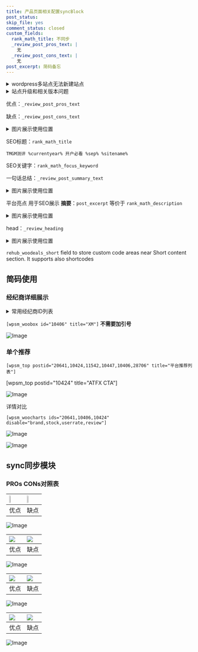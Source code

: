 ```yaml
---
title: 产品页面相关配置syncBlock
post_status: 
skip_file: yes
comment_status: closed
custom_fields:
  rank_math_title: 不同步
  _review_post_pros_text: |
    无
  _review_post_cons_text: |
    无
post_excerpt: 简码备忘
---
```

<details><summary>wordpress多站点无法新建站点</summary>

<li>和报错需要清理cookies一样的原因</li>
<li>wp-config.php里面<code>define( 'SUBDOMAIN_INSTALL', false );//子域名安装</code></li>
<li>新建子站点是用<code>define( 'SUBDOMAIN_INSTALL', true);//子域名安装</code> 完成以后，改成<code>false</code></li>
</details>

<details><summary>站点升级和相关版本问题</summary>

<p>wordpress：5.9.9
woocommerce：7.5.1
出现问题的地方：主题选项里面>><strong>Product layout >>compact style</strong></p>
<p>如何出现没有用过的字段 导致无法保存。先导出配置 然后进行修改，后面再次恢复即可。</p>
<p>出现部分字段无法显示时，需要返回默认布局后，对产品进行保存就好了。</p>
<p></p>
</details>

优点：`_review_post_pros_text`

缺点：`_review_post_cons_text`

<details><summary>图片展示使用位置</summary>

<img src="https://prod-files-secure.s3.us-west-2.amazonaws.com/39ed1227-6d7d-4570-be36-9ccd4a2c4241/f51d3d83-55d4-4bdf-9604-f37ec77ab556/Untitled.png?X-Amz-Algorithm=AWS4-HMAC-SHA256&X-Amz-Content-Sha256=UNSIGNED-PAYLOAD&X-Amz-Credential=ASIAZI2LB4665W5UPCY5%2F20250825%2Fus-west-2%2Fs3%2Faws4_request&X-Amz-Date=20250825T045526Z&X-Amz-Expires=3600&X-Amz-Security-Token=IQoJb3JpZ2luX2VjEPj%2F%2F%2F%2F%2F%2F%2F%2F%2F%2FwEaCXVzLXdlc3QtMiJHMEUCIFRkN%2BDHpbLaG%2B4MON0GT5LHCqv5oGSHsPSAYugFqkh4AiEA4lIbWEDnTtIEcSKZzW%2FTg1%2FOCNDeGE9EHaJiMBOwGMsq%2FwMIURAAGgw2Mzc0MjMxODM4MDUiDBsbI8%2BPrF3yf9%2FqqSrcAwdLCfUxw7eUyJQ9pAnV6NdHueO3T1LHc1XaXMaEGiiNNqGCjTg4LBBa18OtzuGjjX1DJ2IIkqBTmmfcrb2oMCX%2F7rekUkHmdiERIfZHkrlTrLwqMtSQwqqd%2Bu99POT9nNn13PRuDaQ2VsBUuNZK1QGfdFQqJVh9Sq0FyqKJsFLh1asuKx6DWMWsxV7T1aOR2i2QTd8OX3xyFSqrcwz22UD%2FuIWIYAzyYnviKMzSlSpZQklDubLDFuClBp2iodmC59h1e0rrnSzuz22A3XA8Y6fRNg%2Bsa%2Fl1g%2F4aCkFEmE8qgf4MEHVy5%2FbdLsyfdnZtHF15xxb0nQFlI6c7iIxz6n87St0HDx%2Br1V8mMhDaXd%2FvWHlgYPTvSjHPokMKFmrEpJsFg6029hI4yxDAObS21s73KcLELUomD0X59AtHTu76qgvImbXIUPMFSd3Y4yohgImXO3o4CUzCc5xfLn8%2B1eo4XWfLk%2Ffvz%2FYo%2BoD1xgBtjLU%2B19EtyZWy3BjsbLaMfpveIUoiimtsEsUUQs1FKUJMUtlVimzeiGv87dO%2F%2Bfy3odkdWzq5DrBto%2FgKKKFjAdssEXEzlOWfLAcn0qRIbGBRutrT%2B2lBdLjaJj%2Brc0u48ldvsXpLgq%2FZaULZMPzGrsUGOqUBzqyeQumKllMDcd9E9NFI26nN5xAluSGFpXujfYW5qjXSvd11NoyHoWvfdSgtPwnHhmnH%2BlZ8bLvkxRhBsawtG18JVfSmhHusYnxMW22ZTTeHgVhhElCsqsprjAezYAm%2F7ie7wXELzHYT%2Fkj1UmJU0%2FoVMrut0%2FdouH9%2BfUU7ev8NRsHWxGmBenikmJRm%2FXg8nGSUtlEgYVKijzWrDoJ4SyG7Xsjp&X-Amz-Signature=4effe806a63d2cf11ba10c934ed4a7a3fc48bd16a14d10b30a78a2370564851d&X-Amz-SignedHeaders=host&x-amz-checksum-mode=ENABLED&x-id=GetObject" alt="Image">
</details>

SEO标题：`rank_math_title`

`TMGM测评 %currentyear% 开户必看 %sep% %sitename%`

SEO关键字：`rank_math_focus_keyword`

一句话总结：`_review_post_summary_text`

<details><summary>图片展示使用位置</summary>

<img src="https://prod-files-secure.s3.us-west-2.amazonaws.com/39ed1227-6d7d-4570-be36-9ccd4a2c4241/4b96a922-296c-4f4e-8630-d1c870cbce01/Untitled.png?X-Amz-Algorithm=AWS4-HMAC-SHA256&X-Amz-Content-Sha256=UNSIGNED-PAYLOAD&X-Amz-Credential=ASIAZI2LB4664EZOIMND%2F20250825%2Fus-west-2%2Fs3%2Faws4_request&X-Amz-Date=20250825T045526Z&X-Amz-Expires=3600&X-Amz-Security-Token=IQoJb3JpZ2luX2VjEPj%2F%2F%2F%2F%2F%2F%2F%2F%2F%2FwEaCXVzLXdlc3QtMiJGMEQCIEVpplWT9Z1RwG%2FYWZjtA1%2BUlanS9Ulmj0MmkobqVpEUAiAIfhECJEbZSNphhRdNRhnihw6JYaK3AclTb4eRSiNKEyr%2FAwhREAAaDDYzNzQyMzE4MzgwNSIMi8ohqmGyHxR5fxvQKtwDldHskkbERpjQUh8%2FIG4n8f0l4doGkiIier6dRovyzHJKjemau%2Bo9HcTHcwkR%2FjURZHOub5TiY%2BBD%2F8R8rd6zUtJwpr7jV1nb0TSOclgw6IT1LRBGzIdcApBIjC5INa79qh7rcI8r5y0rGGcx7RrGWkywAVVvRkBFfJF1L8BcQvTXKkgQkxr0V0KDNFaC90y0ZtoGzECPZhh%2FKEWfBJVt9QGJQHWcaBUsNFQD9r4WbmiVgEeDjIZBQnKyGGdxaCu%2FozawENMATn%2FNv0qOA75aZ8gBirY0KdeDJo1BfZ7el75Cl54%2F%2F3T4rGDmLXLpqiICW%2F8lqj1iD4wFRyWLDBXYejwC4Gl2m1GxBPckplcdu0BZgeOyRo5v9KSASO3rOXZsgX%2F0HAAMowbTLYONwuehxDvobn9K4Y1m0x%2FpeMkr1ZV330Agx5YG7nHYhIye3Zg93iHzj1B3ZEmCuJY2pfoH2B3NwZwvWxEiE7X1tsLxW3nGPPx9b1UXKhJsBz7Ek3Ml3HtwipHvj0AVzF2c9bAYzduw4sJnq5dmK1rX%2FlnkAZ2yzjY903M3dB8MxHHIkPVB%2FrTIuhWqHu80Bc6tWOYmBGmIwElPSSiBpw3yPivA83veRtvlu77JGgUvgAUw%2B8auxQY6pgEB1X71%2By%2FH%2FaAGkEIbwsqCcBNqbuLyoFA8oglsTWOcrcep%2F4rBHHFU9rwpQpy8CsuOHWHx4tlMgRpJFJdXov0ug9qc9eUgZLSu36Iv8tXAiVq6J2M5qsGcb3gC2fdMdj%2B0XpVwYA6PpSBp8%2F99uKxUJ2lQgC6f%2B1OFwZkj0%2BZrKHNrzqWNDvt%2BxwXqDwpKBoziThX829Jz4eOkh%2BZ%2BvW079oQ%2FMuys&X-Amz-Signature=eca5dcfb4f51fd3acdc55eae1c94f8ad7c488088246a75161e8fb03ef04b7439&X-Amz-SignedHeaders=host&x-amz-checksum-mode=ENABLED&x-id=GetObject" alt="Image">
</details>

平台亮点 用于SEO展示 **摘要**：`post_excerpt`  等价于 `rank_math_description`

<details><summary>图片展示使用位置</summary>

<img src="https://prod-files-secure.s3.us-west-2.amazonaws.com/39ed1227-6d7d-4570-be36-9ccd4a2c4241/1ee11f63-b60a-4dfe-a7a7-d58ff23b5d88/Untitled.png?X-Amz-Algorithm=AWS4-HMAC-SHA256&X-Amz-Content-Sha256=UNSIGNED-PAYLOAD&X-Amz-Credential=ASIAZI2LB4667CL33DZB%2F20250825%2Fus-west-2%2Fs3%2Faws4_request&X-Amz-Date=20250825T045527Z&X-Amz-Expires=3600&X-Amz-Security-Token=IQoJb3JpZ2luX2VjEPj%2F%2F%2F%2F%2F%2F%2F%2F%2F%2FwEaCXVzLXdlc3QtMiJHMEUCIQDCkfXEevBWuj%2FO7IgtXWJg6Qb%2BweV7CbpXYVH%2FCP0ihAIgFt%2BHqt7PGgmwC6ouK3q3Ld2%2FjxAZ82u7lKKpddOxL%2B0q%2FwMIURAAGgw2Mzc0MjMxODM4MDUiDNCo7dgVJfCbHaUlDircA%2BqRi2vTx%2BFagtBXW6U1qJ6nEuQ%2BbfvdNEpx9WhVxdHIw6nU1sbLfVsWzMUr%2F%2B4wNGJTKG8joslEYaUWs0nPRtyxal0cY4HdiY%2FqS8O%2BAV29fc0r4bRxTgi6jcoiLfmWjPFCvJQwl91zkjRLypjI3kA7jVDY1o9bsi2TP0vlFit7hK0hfhgJkxu5SCCSsGw055T5TsWZqjzDj0NzRF368fLux3nHg5vhG1slKynyhXy%2B0AciJy%2FmMpei581AM5MLKCu39xejO%2BM8XXymrB6ri3ZiwDfYzfPqoDyD8GaORAZPnrSGkH9bKhDYLFqqnJ61aY%2FhdAacKr5TGDDhG0YbJ0uyTLm1mTkj3b3FX6x2LFdC0Tl0MmfklOeLHKVnl8rMlGIU09OR4v4vTwoGJDo09suzw8CuvHiyM82xYBMxhT5E7NQl9FuU0T1hA1hKnB5C5ZxZbdviYEwbHMM6BeQ7JnVkbbvZM8fSzP7aLnckD3kpMEJQruTA82skZ2gkvfh24Q5AZpp8v1cGsOR9Jyz%2BTw32fVAgeFkuRMOBl2vbCBJghON7CQPsWv9TybxGY6E4OxzbwM05Dhi4gdGHQ858LDxHusV78%2B03nVYCTtVOBLwJBRBehSJEbUSwWHLaMPrGrsUGOqUBoILmzVDvjUiMijrLrCjvMo%2BlvnoaJ6wqEHJMP6L7r28TgGgXC1KgejcSjBWKTlbXy63D83QfWpPwnTNDeck25FdceFPSBD3NSCwzd4BJraFMgvyVaRl%2F%2Bm%2BXCStOc9V9h8krMLI%2FNoZs0To5QcWIwzpUIUYtAYww8DFj1t%2B%2FU4qMPPqWf9iSg3iLywwvohoyx%2Fb19roVzudoZ1SyHrclgbT6cryt&X-Amz-Signature=dda0888ccf51c7438d47872aa1b124a21bbbe4e4d2bb3b7629f202d75aa770e2&X-Amz-SignedHeaders=host&x-amz-checksum-mode=ENABLED&x-id=GetObject" alt="Image">
<img src="https://prod-files-secure.s3.us-west-2.amazonaws.com/39ed1227-6d7d-4570-be36-9ccd4a2c4241/ad4118b5-78d8-4fbe-801e-3b29b5d99c01/Untitled.png?X-Amz-Algorithm=AWS4-HMAC-SHA256&X-Amz-Content-Sha256=UNSIGNED-PAYLOAD&X-Amz-Credential=ASIAZI2LB4667CL33DZB%2F20250825%2Fus-west-2%2Fs3%2Faws4_request&X-Amz-Date=20250825T045527Z&X-Amz-Expires=3600&X-Amz-Security-Token=IQoJb3JpZ2luX2VjEPj%2F%2F%2F%2F%2F%2F%2F%2F%2F%2FwEaCXVzLXdlc3QtMiJHMEUCIQDCkfXEevBWuj%2FO7IgtXWJg6Qb%2BweV7CbpXYVH%2FCP0ihAIgFt%2BHqt7PGgmwC6ouK3q3Ld2%2FjxAZ82u7lKKpddOxL%2B0q%2FwMIURAAGgw2Mzc0MjMxODM4MDUiDNCo7dgVJfCbHaUlDircA%2BqRi2vTx%2BFagtBXW6U1qJ6nEuQ%2BbfvdNEpx9WhVxdHIw6nU1sbLfVsWzMUr%2F%2B4wNGJTKG8joslEYaUWs0nPRtyxal0cY4HdiY%2FqS8O%2BAV29fc0r4bRxTgi6jcoiLfmWjPFCvJQwl91zkjRLypjI3kA7jVDY1o9bsi2TP0vlFit7hK0hfhgJkxu5SCCSsGw055T5TsWZqjzDj0NzRF368fLux3nHg5vhG1slKynyhXy%2B0AciJy%2FmMpei581AM5MLKCu39xejO%2BM8XXymrB6ri3ZiwDfYzfPqoDyD8GaORAZPnrSGkH9bKhDYLFqqnJ61aY%2FhdAacKr5TGDDhG0YbJ0uyTLm1mTkj3b3FX6x2LFdC0Tl0MmfklOeLHKVnl8rMlGIU09OR4v4vTwoGJDo09suzw8CuvHiyM82xYBMxhT5E7NQl9FuU0T1hA1hKnB5C5ZxZbdviYEwbHMM6BeQ7JnVkbbvZM8fSzP7aLnckD3kpMEJQruTA82skZ2gkvfh24Q5AZpp8v1cGsOR9Jyz%2BTw32fVAgeFkuRMOBl2vbCBJghON7CQPsWv9TybxGY6E4OxzbwM05Dhi4gdGHQ858LDxHusV78%2B03nVYCTtVOBLwJBRBehSJEbUSwWHLaMPrGrsUGOqUBoILmzVDvjUiMijrLrCjvMo%2BlvnoaJ6wqEHJMP6L7r28TgGgXC1KgejcSjBWKTlbXy63D83QfWpPwnTNDeck25FdceFPSBD3NSCwzd4BJraFMgvyVaRl%2F%2Bm%2BXCStOc9V9h8krMLI%2FNoZs0To5QcWIwzpUIUYtAYww8DFj1t%2B%2FU4qMPPqWf9iSg3iLywwvohoyx%2Fb19roVzudoZ1SyHrclgbT6cryt&X-Amz-Signature=d03c33fec55fa92395837fc5170c961f3ae696f792bf4b4d124d14258d6fed91&X-Amz-SignedHeaders=host&x-amz-checksum-mode=ENABLED&x-id=GetObject" alt="Image">
<img src="https://prod-files-secure.s3.us-west-2.amazonaws.com/39ed1227-6d7d-4570-be36-9ccd4a2c4241/a38cf7c9-a79c-4b64-9e94-13589fe0758b/Untitled.png?X-Amz-Algorithm=AWS4-HMAC-SHA256&X-Amz-Content-Sha256=UNSIGNED-PAYLOAD&X-Amz-Credential=ASIAZI2LB4667CL33DZB%2F20250825%2Fus-west-2%2Fs3%2Faws4_request&X-Amz-Date=20250825T045527Z&X-Amz-Expires=3600&X-Amz-Security-Token=IQoJb3JpZ2luX2VjEPj%2F%2F%2F%2F%2F%2F%2F%2F%2F%2FwEaCXVzLXdlc3QtMiJHMEUCIQDCkfXEevBWuj%2FO7IgtXWJg6Qb%2BweV7CbpXYVH%2FCP0ihAIgFt%2BHqt7PGgmwC6ouK3q3Ld2%2FjxAZ82u7lKKpddOxL%2B0q%2FwMIURAAGgw2Mzc0MjMxODM4MDUiDNCo7dgVJfCbHaUlDircA%2BqRi2vTx%2BFagtBXW6U1qJ6nEuQ%2BbfvdNEpx9WhVxdHIw6nU1sbLfVsWzMUr%2F%2B4wNGJTKG8joslEYaUWs0nPRtyxal0cY4HdiY%2FqS8O%2BAV29fc0r4bRxTgi6jcoiLfmWjPFCvJQwl91zkjRLypjI3kA7jVDY1o9bsi2TP0vlFit7hK0hfhgJkxu5SCCSsGw055T5TsWZqjzDj0NzRF368fLux3nHg5vhG1slKynyhXy%2B0AciJy%2FmMpei581AM5MLKCu39xejO%2BM8XXymrB6ri3ZiwDfYzfPqoDyD8GaORAZPnrSGkH9bKhDYLFqqnJ61aY%2FhdAacKr5TGDDhG0YbJ0uyTLm1mTkj3b3FX6x2LFdC0Tl0MmfklOeLHKVnl8rMlGIU09OR4v4vTwoGJDo09suzw8CuvHiyM82xYBMxhT5E7NQl9FuU0T1hA1hKnB5C5ZxZbdviYEwbHMM6BeQ7JnVkbbvZM8fSzP7aLnckD3kpMEJQruTA82skZ2gkvfh24Q5AZpp8v1cGsOR9Jyz%2BTw32fVAgeFkuRMOBl2vbCBJghON7CQPsWv9TybxGY6E4OxzbwM05Dhi4gdGHQ858LDxHusV78%2B03nVYCTtVOBLwJBRBehSJEbUSwWHLaMPrGrsUGOqUBoILmzVDvjUiMijrLrCjvMo%2BlvnoaJ6wqEHJMP6L7r28TgGgXC1KgejcSjBWKTlbXy63D83QfWpPwnTNDeck25FdceFPSBD3NSCwzd4BJraFMgvyVaRl%2F%2Bm%2BXCStOc9V9h8krMLI%2FNoZs0To5QcWIwzpUIUYtAYww8DFj1t%2B%2FU4qMPPqWf9iSg3iLywwvohoyx%2Fb19roVzudoZ1SyHrclgbT6cryt&X-Amz-Signature=8ebcaa25cbdb713e87eb86dc22db93c8a43708fe32691264bf45b1b05984afaf&X-Amz-SignedHeaders=host&x-amz-checksum-mode=ENABLED&x-id=GetObject" alt="Image">
<img src="https://prod-files-secure.s3.us-west-2.amazonaws.com/39ed1227-6d7d-4570-be36-9ccd4a2c4241/7da6fc1e-d2ac-42ae-8c75-cb5749aa18f6/Untitled.png?X-Amz-Algorithm=AWS4-HMAC-SHA256&X-Amz-Content-Sha256=UNSIGNED-PAYLOAD&X-Amz-Credential=ASIAZI2LB4667CL33DZB%2F20250825%2Fus-west-2%2Fs3%2Faws4_request&X-Amz-Date=20250825T045527Z&X-Amz-Expires=3600&X-Amz-Security-Token=IQoJb3JpZ2luX2VjEPj%2F%2F%2F%2F%2F%2F%2F%2F%2F%2FwEaCXVzLXdlc3QtMiJHMEUCIQDCkfXEevBWuj%2FO7IgtXWJg6Qb%2BweV7CbpXYVH%2FCP0ihAIgFt%2BHqt7PGgmwC6ouK3q3Ld2%2FjxAZ82u7lKKpddOxL%2B0q%2FwMIURAAGgw2Mzc0MjMxODM4MDUiDNCo7dgVJfCbHaUlDircA%2BqRi2vTx%2BFagtBXW6U1qJ6nEuQ%2BbfvdNEpx9WhVxdHIw6nU1sbLfVsWzMUr%2F%2B4wNGJTKG8joslEYaUWs0nPRtyxal0cY4HdiY%2FqS8O%2BAV29fc0r4bRxTgi6jcoiLfmWjPFCvJQwl91zkjRLypjI3kA7jVDY1o9bsi2TP0vlFit7hK0hfhgJkxu5SCCSsGw055T5TsWZqjzDj0NzRF368fLux3nHg5vhG1slKynyhXy%2B0AciJy%2FmMpei581AM5MLKCu39xejO%2BM8XXymrB6ri3ZiwDfYzfPqoDyD8GaORAZPnrSGkH9bKhDYLFqqnJ61aY%2FhdAacKr5TGDDhG0YbJ0uyTLm1mTkj3b3FX6x2LFdC0Tl0MmfklOeLHKVnl8rMlGIU09OR4v4vTwoGJDo09suzw8CuvHiyM82xYBMxhT5E7NQl9FuU0T1hA1hKnB5C5ZxZbdviYEwbHMM6BeQ7JnVkbbvZM8fSzP7aLnckD3kpMEJQruTA82skZ2gkvfh24Q5AZpp8v1cGsOR9Jyz%2BTw32fVAgeFkuRMOBl2vbCBJghON7CQPsWv9TybxGY6E4OxzbwM05Dhi4gdGHQ858LDxHusV78%2B03nVYCTtVOBLwJBRBehSJEbUSwWHLaMPrGrsUGOqUBoILmzVDvjUiMijrLrCjvMo%2BlvnoaJ6wqEHJMP6L7r28TgGgXC1KgejcSjBWKTlbXy63D83QfWpPwnTNDeck25FdceFPSBD3NSCwzd4BJraFMgvyVaRl%2F%2Bm%2BXCStOc9V9h8krMLI%2FNoZs0To5QcWIwzpUIUYtAYww8DFj1t%2B%2FU4qMPPqWf9iSg3iLywwvohoyx%2Fb19roVzudoZ1SyHrclgbT6cryt&X-Amz-Signature=77c89e151ef41079881ddcb9e9db73b24fe2a574d51d9c8a35178e4aca738dfe&X-Amz-SignedHeaders=host&x-amz-checksum-mode=ENABLED&x-id=GetObject" alt="Image">
<img src="https://prod-files-secure.s3.us-west-2.amazonaws.com/39ed1227-6d7d-4570-be36-9ccd4a2c4241/7e97f40a-eaee-47f5-b2f9-475f96808fa7/Untitled.png?X-Amz-Algorithm=AWS4-HMAC-SHA256&X-Amz-Content-Sha256=UNSIGNED-PAYLOAD&X-Amz-Credential=ASIAZI2LB4667CL33DZB%2F20250825%2Fus-west-2%2Fs3%2Faws4_request&X-Amz-Date=20250825T045527Z&X-Amz-Expires=3600&X-Amz-Security-Token=IQoJb3JpZ2luX2VjEPj%2F%2F%2F%2F%2F%2F%2F%2F%2F%2FwEaCXVzLXdlc3QtMiJHMEUCIQDCkfXEevBWuj%2FO7IgtXWJg6Qb%2BweV7CbpXYVH%2FCP0ihAIgFt%2BHqt7PGgmwC6ouK3q3Ld2%2FjxAZ82u7lKKpddOxL%2B0q%2FwMIURAAGgw2Mzc0MjMxODM4MDUiDNCo7dgVJfCbHaUlDircA%2BqRi2vTx%2BFagtBXW6U1qJ6nEuQ%2BbfvdNEpx9WhVxdHIw6nU1sbLfVsWzMUr%2F%2B4wNGJTKG8joslEYaUWs0nPRtyxal0cY4HdiY%2FqS8O%2BAV29fc0r4bRxTgi6jcoiLfmWjPFCvJQwl91zkjRLypjI3kA7jVDY1o9bsi2TP0vlFit7hK0hfhgJkxu5SCCSsGw055T5TsWZqjzDj0NzRF368fLux3nHg5vhG1slKynyhXy%2B0AciJy%2FmMpei581AM5MLKCu39xejO%2BM8XXymrB6ri3ZiwDfYzfPqoDyD8GaORAZPnrSGkH9bKhDYLFqqnJ61aY%2FhdAacKr5TGDDhG0YbJ0uyTLm1mTkj3b3FX6x2LFdC0Tl0MmfklOeLHKVnl8rMlGIU09OR4v4vTwoGJDo09suzw8CuvHiyM82xYBMxhT5E7NQl9FuU0T1hA1hKnB5C5ZxZbdviYEwbHMM6BeQ7JnVkbbvZM8fSzP7aLnckD3kpMEJQruTA82skZ2gkvfh24Q5AZpp8v1cGsOR9Jyz%2BTw32fVAgeFkuRMOBl2vbCBJghON7CQPsWv9TybxGY6E4OxzbwM05Dhi4gdGHQ858LDxHusV78%2B03nVYCTtVOBLwJBRBehSJEbUSwWHLaMPrGrsUGOqUBoILmzVDvjUiMijrLrCjvMo%2BlvnoaJ6wqEHJMP6L7r28TgGgXC1KgejcSjBWKTlbXy63D83QfWpPwnTNDeck25FdceFPSBD3NSCwzd4BJraFMgvyVaRl%2F%2Bm%2BXCStOc9V9h8krMLI%2FNoZs0To5QcWIwzpUIUYtAYww8DFj1t%2B%2FU4qMPPqWf9iSg3iLywwvohoyx%2Fb19roVzudoZ1SyHrclgbT6cryt&X-Amz-Signature=25dde50af93214f2f23750cf3108819653dd765ad736911cb514d2a011051a4c&X-Amz-SignedHeaders=host&x-amz-checksum-mode=ENABLED&x-id=GetObject" alt="Image">
</details>

head：`_review_heading`

<details><summary>图片展示使用位置</summary>

<img src="https://prod-files-secure.s3.us-west-2.amazonaws.com/39ed1227-6d7d-4570-be36-9ccd4a2c4241/3a4650ad-9887-415c-889a-edd51fa54f27/Untitled.png?X-Amz-Algorithm=AWS4-HMAC-SHA256&X-Amz-Content-Sha256=UNSIGNED-PAYLOAD&X-Amz-Credential=ASIAZI2LB4665M6KKIBG%2F20250825%2Fus-west-2%2Fs3%2Faws4_request&X-Amz-Date=20250825T045527Z&X-Amz-Expires=3600&X-Amz-Security-Token=IQoJb3JpZ2luX2VjEPj%2F%2F%2F%2F%2F%2F%2F%2F%2F%2FwEaCXVzLXdlc3QtMiJIMEYCIQDIrdo%2FRkr3MsVYx6v8V1be%2FmT79p2lYCxUiex3aGk7QgIhAJg%2FuyD854aKmqYZp3WsAQ0%2FA0PqUEXsDK0wh1YN2z1SKv8DCFEQABoMNjM3NDIzMTgzODA1Igwg2%2B5GmahYgC6t7voq3AMGKJBSzgh%2FO%2FfpFnJKZud5L4beL7xOjJsg2YfQmzGfxN3Mn4WnsNPO0M%2Fb5KXWFo%2BcokzcmSAU20UwEud6NMabZENEyMr%2FwlooHwB904DorjZ4pRxCtYB5C8%2BI8LhtKkVNfR7mxZ1m9DpPKd64wwHCrV60tiMwsQtn%2BMJo0XgQdBtBiP185zp5l0jVoiMXQajIacTFWf312V4yPb6CIkOUA4JCROmrVnUQl2zeXAmogUTA7vCkstuQ6VbEZSdNn%2FiTpYBxSLkKkwhEJURIdEPpJtiiTj2hKkOuOgvGOuxmcGPKaiPKSSfnx22jx8jp1WkjrBrDbUTr%2BZdvKjh8aeWQz7BYEKee1%2Fs12kHJza9dZcPXwMxuHK%2FpjbKKRzgYk3A6Vz0LHaPegU%2F%2F8v3zjeRQzzJTb3RWxrnBwT%2FU2bYvqGUYfQmWYsqLfPtw3CsK%2FpXB1xV7f25BeycduXJxzxTD3ial0dUimTLEzPnWzayP63qpuVTBtSom8xaveHy%2BcppfdYKkL9VEAS5n1QtWkj%2FhaBE%2Fz3F%2Bmgbnnn1ddVIOYdm6Tuuh21jzPrUpB7G8bljT0lb%2FwGvDcU3RlB9bM50VOSDMrAHiJ4YX7CI1aEPEuCoSgjX2PMr5rV1IYzD5xq7FBjqkAU6IpGdQMeMduNYtSa0WH3LXEo3%2F2PE%2BjpNBuikLAhPn2LxdLv3cCYd%2FdwclLGW3ybZLQzv2xFzM69OYF7tfaYEobGXRq2daizEZnnWy9iKc6hmUSE2SrOoeWePhWMYbfjfiEV5GIwo%2BcGSZavWTM80UbTD7pTpyk%2FdYPOMgAMPlvoAVE%2BtuiXMOU1TpMx8k%2B9Y%2FTMpfBPVZdlQhVKoY8DU%2BtjAO&X-Amz-Signature=387b7b965f93eab8840b45686bbd3f9664f28c80fcc2be9bd2e72e5da182ffcc&X-Amz-SignedHeaders=host&x-amz-checksum-mode=ENABLED&x-id=GetObject" alt="Image">
</details>

`rehub_woodeals_short`	field to store custom code areas near Short content section. It supports also shortcodes



## 简码使用

### 经纪商详细展示

<details><summary>常用经纪商ID列表</summary>

<pre><code class="php">嘉盛 ===> 20641  [wpsm_woobox id="20641" title="嘉盛"]
易信easymarkets ===> 11542  [wpsm_woobox id="11542" title="易信easymarkets"]
ATFX外汇 ===> 10424  [wpsm_woobox id="10424" title="ATFX"]
XM ===> 10406  [wpsm_woobox id="10406" title="XM"]
TMGM ===> 29622  [wpsm_woobox id="29622" title="TMGM"]
HYCM ===> 10447  [wpsm_woobox id="10447" title="HYCM"]
fpmarkets澳福外汇 ===> 20639  [wpsm_woobox id="20639" title="fpmarkets澳福外汇"]</code></pre>
</details>

`[wpsm_woobox id="10406" title="XM"]` **不需要加引号**

![Image](https://prod-files-secure.s3.us-west-2.amazonaws.com/39ed1227-6d7d-4570-be36-9ccd4a2c4241/4f898f9d-0fa7-4e43-acd3-ac6bc7be575a/Untitled.png?X-Amz-Algorithm=AWS4-HMAC-SHA256&X-Amz-Content-Sha256=UNSIGNED-PAYLOAD&X-Amz-Credential=ASIAZI2LB4662XN2JHGL%2F20250825%2Fus-west-2%2Fs3%2Faws4_request&X-Amz-Date=20250825T045518Z&X-Amz-Expires=3600&X-Amz-Security-Token=IQoJb3JpZ2luX2VjEPj%2F%2F%2F%2F%2F%2F%2F%2F%2F%2FwEaCXVzLXdlc3QtMiJHMEUCIDK6FUcNNKwWXbtt1uu6DXpS7JoI8qI2WppFUIAURCGZAiEA6DHlqZtwuAqiULwEOUmUKzgLivE3S2rlqCCcEpP5Sp8q%2FwMIURAAGgw2Mzc0MjMxODM4MDUiDO8vJfoYZtDS%2BTakgircAx7NT8QecEJmT9XVe%2B%2B%2BT4zuBNIGkMlXQnGI01RJAx1F4kb%2Bbr3EfhcBjqcxfdDPiaygzBlffQQnF8M7uxhnFSXW%2F1AgPCE%2BaaNXoRiXDydhbq3KbbnyBUxW9hdw7NJtlbHDcgaSuiIS35dgzVRzghzAedNeUYYkCYzZkkQ6mMxsa1UAR001Zo6%2FerpkXUCQ5FIQYdEPbYzKyMTaA62T7w7iDEnfm1woaPJrPWM6NV63nUNoC2aSXE4WoStxS5r0Us3408aFhgryGiQlQiWtAFleqBNk2h%2B26FeHSzJVt0E%2F5Neeq7E0aMfn56tpQj0SdYXXKcwBnaOQ18p7UB3jTxr0BWLZIsLflIYggQdbL%2Bk4ZN2ThpzKUUyZ%2BTN13d71uRa7i05Pvr40xd1TU7UVHapavxBSuy81cwn35Udbs%2BAHOfeeDFwEsumzeuMgXFjEUzenxwemV%2Bu%2BoqTCtmU3cKKjfbjFNp2zW2plU3ERuBbp5%2FtmZderz5pMJ2gZ60sxSQX27gBfdUlgD6VbCEczn2qSQSNNzJ0n6aBZGR1R%2Bb8UcHbp2qOG6qVMY03UDUNfaS4R0bh%2FBZ%2BI%2BmYEf0ufHuYxRuD1xxZ0Qj6H5AVGqd1mZTmYh4d3ouSDgcXtMIzHrsUGOqUBwygAHaGtytlsg4s7qBBuq9NY8ncpdQWE9c6ASdpnJxj%2FA9bj2%2Fo8BWF0mVm5U%2FbRRGpHCnctzqnGTROOKK2%2BgZ9oQV0lODUFq4V8JGEOeyOKzvreQazukzqXTRvgh9YOk2BbgalzOIIPPLiXyIMWlEOKR3XfsqK0xkhbCARaZZBG1HaKClAJwA1PxzYRZ5OUtizXxteXVn6Bf8duCSYTTw4ySWlL&X-Amz-Signature=adea5398d3c16eeef36a7ad447a8a9b780a67ec65a5f3acb44fb30d3f287ec65&X-Amz-SignedHeaders=host&x-amz-checksum-mode=ENABLED&x-id=GetObject)

### 单个推荐
`[wpsm_top postid="20641,10424,11542,10447,10406,28706" title="平台推荐列表"]`

[wpsm_top postid="10424" title="ATFX CTA"]

![Image](https://prod-files-secure.s3.us-west-2.amazonaws.com/39ed1227-6d7d-4570-be36-9ccd4a2c4241/5ac620dc-51a8-48b6-b55d-91f47299193c/Untitled.png?X-Amz-Algorithm=AWS4-HMAC-SHA256&X-Amz-Content-Sha256=UNSIGNED-PAYLOAD&X-Amz-Credential=ASIAZI2LB4662XN2JHGL%2F20250825%2Fus-west-2%2Fs3%2Faws4_request&X-Amz-Date=20250825T045518Z&X-Amz-Expires=3600&X-Amz-Security-Token=IQoJb3JpZ2luX2VjEPj%2F%2F%2F%2F%2F%2F%2F%2F%2F%2FwEaCXVzLXdlc3QtMiJHMEUCIDK6FUcNNKwWXbtt1uu6DXpS7JoI8qI2WppFUIAURCGZAiEA6DHlqZtwuAqiULwEOUmUKzgLivE3S2rlqCCcEpP5Sp8q%2FwMIURAAGgw2Mzc0MjMxODM4MDUiDO8vJfoYZtDS%2BTakgircAx7NT8QecEJmT9XVe%2B%2B%2BT4zuBNIGkMlXQnGI01RJAx1F4kb%2Bbr3EfhcBjqcxfdDPiaygzBlffQQnF8M7uxhnFSXW%2F1AgPCE%2BaaNXoRiXDydhbq3KbbnyBUxW9hdw7NJtlbHDcgaSuiIS35dgzVRzghzAedNeUYYkCYzZkkQ6mMxsa1UAR001Zo6%2FerpkXUCQ5FIQYdEPbYzKyMTaA62T7w7iDEnfm1woaPJrPWM6NV63nUNoC2aSXE4WoStxS5r0Us3408aFhgryGiQlQiWtAFleqBNk2h%2B26FeHSzJVt0E%2F5Neeq7E0aMfn56tpQj0SdYXXKcwBnaOQ18p7UB3jTxr0BWLZIsLflIYggQdbL%2Bk4ZN2ThpzKUUyZ%2BTN13d71uRa7i05Pvr40xd1TU7UVHapavxBSuy81cwn35Udbs%2BAHOfeeDFwEsumzeuMgXFjEUzenxwemV%2Bu%2BoqTCtmU3cKKjfbjFNp2zW2plU3ERuBbp5%2FtmZderz5pMJ2gZ60sxSQX27gBfdUlgD6VbCEczn2qSQSNNzJ0n6aBZGR1R%2Bb8UcHbp2qOG6qVMY03UDUNfaS4R0bh%2FBZ%2BI%2BmYEf0ufHuYxRuD1xxZ0Qj6H5AVGqd1mZTmYh4d3ouSDgcXtMIzHrsUGOqUBwygAHaGtytlsg4s7qBBuq9NY8ncpdQWE9c6ASdpnJxj%2FA9bj2%2Fo8BWF0mVm5U%2FbRRGpHCnctzqnGTROOKK2%2BgZ9oQV0lODUFq4V8JGEOeyOKzvreQazukzqXTRvgh9YOk2BbgalzOIIPPLiXyIMWlEOKR3XfsqK0xkhbCARaZZBG1HaKClAJwA1PxzYRZ5OUtizXxteXVn6Bf8duCSYTTw4ySWlL&X-Amz-Signature=f57924e9cdfa22bfef18d28875e68a8a9a87655137e8c2abe909565203df86ed&X-Amz-SignedHeaders=host&x-amz-checksum-mode=ENABLED&x-id=GetObject)

详情对比

`[wpsm_woocharts ids="20641,10406,10424" disable="brand,stock,userrate,review"]`

![Image](https://prod-files-secure.s3.us-west-2.amazonaws.com/39ed1227-6d7d-4570-be36-9ccd4a2c4241/bf3ba45f-b9f3-4295-8aef-b4a495fd25f4/Untitled.png?X-Amz-Algorithm=AWS4-HMAC-SHA256&X-Amz-Content-Sha256=UNSIGNED-PAYLOAD&X-Amz-Credential=ASIAZI2LB4662XN2JHGL%2F20250825%2Fus-west-2%2Fs3%2Faws4_request&X-Amz-Date=20250825T045518Z&X-Amz-Expires=3600&X-Amz-Security-Token=IQoJb3JpZ2luX2VjEPj%2F%2F%2F%2F%2F%2F%2F%2F%2F%2FwEaCXVzLXdlc3QtMiJHMEUCIDK6FUcNNKwWXbtt1uu6DXpS7JoI8qI2WppFUIAURCGZAiEA6DHlqZtwuAqiULwEOUmUKzgLivE3S2rlqCCcEpP5Sp8q%2FwMIURAAGgw2Mzc0MjMxODM4MDUiDO8vJfoYZtDS%2BTakgircAx7NT8QecEJmT9XVe%2B%2B%2BT4zuBNIGkMlXQnGI01RJAx1F4kb%2Bbr3EfhcBjqcxfdDPiaygzBlffQQnF8M7uxhnFSXW%2F1AgPCE%2BaaNXoRiXDydhbq3KbbnyBUxW9hdw7NJtlbHDcgaSuiIS35dgzVRzghzAedNeUYYkCYzZkkQ6mMxsa1UAR001Zo6%2FerpkXUCQ5FIQYdEPbYzKyMTaA62T7w7iDEnfm1woaPJrPWM6NV63nUNoC2aSXE4WoStxS5r0Us3408aFhgryGiQlQiWtAFleqBNk2h%2B26FeHSzJVt0E%2F5Neeq7E0aMfn56tpQj0SdYXXKcwBnaOQ18p7UB3jTxr0BWLZIsLflIYggQdbL%2Bk4ZN2ThpzKUUyZ%2BTN13d71uRa7i05Pvr40xd1TU7UVHapavxBSuy81cwn35Udbs%2BAHOfeeDFwEsumzeuMgXFjEUzenxwemV%2Bu%2BoqTCtmU3cKKjfbjFNp2zW2plU3ERuBbp5%2FtmZderz5pMJ2gZ60sxSQX27gBfdUlgD6VbCEczn2qSQSNNzJ0n6aBZGR1R%2Bb8UcHbp2qOG6qVMY03UDUNfaS4R0bh%2FBZ%2BI%2BmYEf0ufHuYxRuD1xxZ0Qj6H5AVGqd1mZTmYh4d3ouSDgcXtMIzHrsUGOqUBwygAHaGtytlsg4s7qBBuq9NY8ncpdQWE9c6ASdpnJxj%2FA9bj2%2Fo8BWF0mVm5U%2FbRRGpHCnctzqnGTROOKK2%2BgZ9oQV0lODUFq4V8JGEOeyOKzvreQazukzqXTRvgh9YOk2BbgalzOIIPPLiXyIMWlEOKR3XfsqK0xkhbCARaZZBG1HaKClAJwA1PxzYRZ5OUtizXxteXVn6Bf8duCSYTTw4ySWlL&X-Amz-Signature=dc53870bc864f95858bb4125be17a565d19628d97f9cc3d09a6a9a3b73d69620&X-Amz-SignedHeaders=host&x-amz-checksum-mode=ENABLED&x-id=GetObject)

![Image](https://prod-files-secure.s3.us-west-2.amazonaws.com/39ed1227-6d7d-4570-be36-9ccd4a2c4241/30bc56ef-f383-4b48-9768-2ebc9e436ec0/Untitled.png?X-Amz-Algorithm=AWS4-HMAC-SHA256&X-Amz-Content-Sha256=UNSIGNED-PAYLOAD&X-Amz-Credential=ASIAZI2LB4662XN2JHGL%2F20250825%2Fus-west-2%2Fs3%2Faws4_request&X-Amz-Date=20250825T045518Z&X-Amz-Expires=3600&X-Amz-Security-Token=IQoJb3JpZ2luX2VjEPj%2F%2F%2F%2F%2F%2F%2F%2F%2F%2FwEaCXVzLXdlc3QtMiJHMEUCIDK6FUcNNKwWXbtt1uu6DXpS7JoI8qI2WppFUIAURCGZAiEA6DHlqZtwuAqiULwEOUmUKzgLivE3S2rlqCCcEpP5Sp8q%2FwMIURAAGgw2Mzc0MjMxODM4MDUiDO8vJfoYZtDS%2BTakgircAx7NT8QecEJmT9XVe%2B%2B%2BT4zuBNIGkMlXQnGI01RJAx1F4kb%2Bbr3EfhcBjqcxfdDPiaygzBlffQQnF8M7uxhnFSXW%2F1AgPCE%2BaaNXoRiXDydhbq3KbbnyBUxW9hdw7NJtlbHDcgaSuiIS35dgzVRzghzAedNeUYYkCYzZkkQ6mMxsa1UAR001Zo6%2FerpkXUCQ5FIQYdEPbYzKyMTaA62T7w7iDEnfm1woaPJrPWM6NV63nUNoC2aSXE4WoStxS5r0Us3408aFhgryGiQlQiWtAFleqBNk2h%2B26FeHSzJVt0E%2F5Neeq7E0aMfn56tpQj0SdYXXKcwBnaOQ18p7UB3jTxr0BWLZIsLflIYggQdbL%2Bk4ZN2ThpzKUUyZ%2BTN13d71uRa7i05Pvr40xd1TU7UVHapavxBSuy81cwn35Udbs%2BAHOfeeDFwEsumzeuMgXFjEUzenxwemV%2Bu%2BoqTCtmU3cKKjfbjFNp2zW2plU3ERuBbp5%2FtmZderz5pMJ2gZ60sxSQX27gBfdUlgD6VbCEczn2qSQSNNzJ0n6aBZGR1R%2Bb8UcHbp2qOG6qVMY03UDUNfaS4R0bh%2FBZ%2BI%2BmYEf0ufHuYxRuD1xxZ0Qj6H5AVGqd1mZTmYh4d3ouSDgcXtMIzHrsUGOqUBwygAHaGtytlsg4s7qBBuq9NY8ncpdQWE9c6ASdpnJxj%2FA9bj2%2Fo8BWF0mVm5U%2FbRRGpHCnctzqnGTROOKK2%2BgZ9oQV0lODUFq4V8JGEOeyOKzvreQazukzqXTRvgh9YOk2BbgalzOIIPPLiXyIMWlEOKR3XfsqK0xkhbCARaZZBG1HaKClAJwA1PxzYRZ5OUtizXxteXVn6Bf8duCSYTTw4ySWlL&X-Amz-Signature=120de7913e3fab222c501531e0fa06dab188f2a866ceeb7602bf1020f87732f4&X-Amz-SignedHeaders=host&x-amz-checksum-mode=ENABLED&x-id=GetObject)

## sync同步模块

### PROs CONs对照表

| <img src="https://cdn.ifttt.fun/gh/jarlin8/OSS@main/icons/customize/pros.svg" height="auto" width="37.3%"> | <img src="https://cdn.ifttt.fun/gh/jarlin8/OSS@main/icons/customize/cons.svg" height="auto" width="28.8%"> |
| :--- | :--- |
| 优点 | 缺点 |

![Image](https://prod-files-secure.s3.us-west-2.amazonaws.com/39ed1227-6d7d-4570-be36-9ccd4a2c4241/8742b755-dfb5-4004-9a5f-d6e561664bd8/Untitled.png?X-Amz-Algorithm=AWS4-HMAC-SHA256&X-Amz-Content-Sha256=UNSIGNED-PAYLOAD&X-Amz-Credential=ASIAZI2LB4662XN2JHGL%2F20250825%2Fus-west-2%2Fs3%2Faws4_request&X-Amz-Date=20250825T045518Z&X-Amz-Expires=3600&X-Amz-Security-Token=IQoJb3JpZ2luX2VjEPj%2F%2F%2F%2F%2F%2F%2F%2F%2F%2FwEaCXVzLXdlc3QtMiJHMEUCIDK6FUcNNKwWXbtt1uu6DXpS7JoI8qI2WppFUIAURCGZAiEA6DHlqZtwuAqiULwEOUmUKzgLivE3S2rlqCCcEpP5Sp8q%2FwMIURAAGgw2Mzc0MjMxODM4MDUiDO8vJfoYZtDS%2BTakgircAx7NT8QecEJmT9XVe%2B%2B%2BT4zuBNIGkMlXQnGI01RJAx1F4kb%2Bbr3EfhcBjqcxfdDPiaygzBlffQQnF8M7uxhnFSXW%2F1AgPCE%2BaaNXoRiXDydhbq3KbbnyBUxW9hdw7NJtlbHDcgaSuiIS35dgzVRzghzAedNeUYYkCYzZkkQ6mMxsa1UAR001Zo6%2FerpkXUCQ5FIQYdEPbYzKyMTaA62T7w7iDEnfm1woaPJrPWM6NV63nUNoC2aSXE4WoStxS5r0Us3408aFhgryGiQlQiWtAFleqBNk2h%2B26FeHSzJVt0E%2F5Neeq7E0aMfn56tpQj0SdYXXKcwBnaOQ18p7UB3jTxr0BWLZIsLflIYggQdbL%2Bk4ZN2ThpzKUUyZ%2BTN13d71uRa7i05Pvr40xd1TU7UVHapavxBSuy81cwn35Udbs%2BAHOfeeDFwEsumzeuMgXFjEUzenxwemV%2Bu%2BoqTCtmU3cKKjfbjFNp2zW2plU3ERuBbp5%2FtmZderz5pMJ2gZ60sxSQX27gBfdUlgD6VbCEczn2qSQSNNzJ0n6aBZGR1R%2Bb8UcHbp2qOG6qVMY03UDUNfaS4R0bh%2FBZ%2BI%2BmYEf0ufHuYxRuD1xxZ0Qj6H5AVGqd1mZTmYh4d3ouSDgcXtMIzHrsUGOqUBwygAHaGtytlsg4s7qBBuq9NY8ncpdQWE9c6ASdpnJxj%2FA9bj2%2Fo8BWF0mVm5U%2FbRRGpHCnctzqnGTROOKK2%2BgZ9oQV0lODUFq4V8JGEOeyOKzvreQazukzqXTRvgh9YOk2BbgalzOIIPPLiXyIMWlEOKR3XfsqK0xkhbCARaZZBG1HaKClAJwA1PxzYRZ5OUtizXxteXVn6Bf8duCSYTTw4ySWlL&X-Amz-Signature=b7d29f0ab05dde0f8982afcf306883e180b1debeeaacd52c63c9784ac09bde65&X-Amz-SignedHeaders=host&x-amz-checksum-mode=ENABLED&x-id=GetObject)

| <img src="https://cdn.ifttt.fun/gh/jarlin8/OSS@main/icons/customize/pros1.svg" height="auto"> | <img src="https://cdn.ifttt.fun/gh/jarlin8/OSS@main/icons/customize/cons1.svg" height="auto"> |
| :--- | :--- |
| 优点 | 缺点 |

![Image](https://prod-files-secure.s3.us-west-2.amazonaws.com/39ed1227-6d7d-4570-be36-9ccd4a2c4241/806358f8-c9c4-4e17-bb35-c6c76a5397a5/Untitled.png?X-Amz-Algorithm=AWS4-HMAC-SHA256&X-Amz-Content-Sha256=UNSIGNED-PAYLOAD&X-Amz-Credential=ASIAZI2LB4662XN2JHGL%2F20250825%2Fus-west-2%2Fs3%2Faws4_request&X-Amz-Date=20250825T045518Z&X-Amz-Expires=3600&X-Amz-Security-Token=IQoJb3JpZ2luX2VjEPj%2F%2F%2F%2F%2F%2F%2F%2F%2F%2FwEaCXVzLXdlc3QtMiJHMEUCIDK6FUcNNKwWXbtt1uu6DXpS7JoI8qI2WppFUIAURCGZAiEA6DHlqZtwuAqiULwEOUmUKzgLivE3S2rlqCCcEpP5Sp8q%2FwMIURAAGgw2Mzc0MjMxODM4MDUiDO8vJfoYZtDS%2BTakgircAx7NT8QecEJmT9XVe%2B%2B%2BT4zuBNIGkMlXQnGI01RJAx1F4kb%2Bbr3EfhcBjqcxfdDPiaygzBlffQQnF8M7uxhnFSXW%2F1AgPCE%2BaaNXoRiXDydhbq3KbbnyBUxW9hdw7NJtlbHDcgaSuiIS35dgzVRzghzAedNeUYYkCYzZkkQ6mMxsa1UAR001Zo6%2FerpkXUCQ5FIQYdEPbYzKyMTaA62T7w7iDEnfm1woaPJrPWM6NV63nUNoC2aSXE4WoStxS5r0Us3408aFhgryGiQlQiWtAFleqBNk2h%2B26FeHSzJVt0E%2F5Neeq7E0aMfn56tpQj0SdYXXKcwBnaOQ18p7UB3jTxr0BWLZIsLflIYggQdbL%2Bk4ZN2ThpzKUUyZ%2BTN13d71uRa7i05Pvr40xd1TU7UVHapavxBSuy81cwn35Udbs%2BAHOfeeDFwEsumzeuMgXFjEUzenxwemV%2Bu%2BoqTCtmU3cKKjfbjFNp2zW2plU3ERuBbp5%2FtmZderz5pMJ2gZ60sxSQX27gBfdUlgD6VbCEczn2qSQSNNzJ0n6aBZGR1R%2Bb8UcHbp2qOG6qVMY03UDUNfaS4R0bh%2FBZ%2BI%2BmYEf0ufHuYxRuD1xxZ0Qj6H5AVGqd1mZTmYh4d3ouSDgcXtMIzHrsUGOqUBwygAHaGtytlsg4s7qBBuq9NY8ncpdQWE9c6ASdpnJxj%2FA9bj2%2Fo8BWF0mVm5U%2FbRRGpHCnctzqnGTROOKK2%2BgZ9oQV0lODUFq4V8JGEOeyOKzvreQazukzqXTRvgh9YOk2BbgalzOIIPPLiXyIMWlEOKR3XfsqK0xkhbCARaZZBG1HaKClAJwA1PxzYRZ5OUtizXxteXVn6Bf8duCSYTTw4ySWlL&X-Amz-Signature=dff42987ee41956f930a67470c736c6b3671ab7941e9a551661a03fa971e65d0&X-Amz-SignedHeaders=host&x-amz-checksum-mode=ENABLED&x-id=GetObject)

| <img src="https://cdn.ifttt.fun/gh/jarlin8/OSS@main/icons/customize/pros2.svg" height="auto"> | <img src="https://cdn.ifttt.fun/gh/jarlin8/OSS@main/icons/customize/cons2.svg" height="auto"> |
| :--- | :--- |
| 优点 | 缺点 |

![Image](https://prod-files-secure.s3.us-west-2.amazonaws.com/39ed1227-6d7d-4570-be36-9ccd4a2c4241/a9245ec9-70dd-4005-b534-0d54315fc5f3/Untitled.png?X-Amz-Algorithm=AWS4-HMAC-SHA256&X-Amz-Content-Sha256=UNSIGNED-PAYLOAD&X-Amz-Credential=ASIAZI2LB4662XN2JHGL%2F20250825%2Fus-west-2%2Fs3%2Faws4_request&X-Amz-Date=20250825T045518Z&X-Amz-Expires=3600&X-Amz-Security-Token=IQoJb3JpZ2luX2VjEPj%2F%2F%2F%2F%2F%2F%2F%2F%2F%2FwEaCXVzLXdlc3QtMiJHMEUCIDK6FUcNNKwWXbtt1uu6DXpS7JoI8qI2WppFUIAURCGZAiEA6DHlqZtwuAqiULwEOUmUKzgLivE3S2rlqCCcEpP5Sp8q%2FwMIURAAGgw2Mzc0MjMxODM4MDUiDO8vJfoYZtDS%2BTakgircAx7NT8QecEJmT9XVe%2B%2B%2BT4zuBNIGkMlXQnGI01RJAx1F4kb%2Bbr3EfhcBjqcxfdDPiaygzBlffQQnF8M7uxhnFSXW%2F1AgPCE%2BaaNXoRiXDydhbq3KbbnyBUxW9hdw7NJtlbHDcgaSuiIS35dgzVRzghzAedNeUYYkCYzZkkQ6mMxsa1UAR001Zo6%2FerpkXUCQ5FIQYdEPbYzKyMTaA62T7w7iDEnfm1woaPJrPWM6NV63nUNoC2aSXE4WoStxS5r0Us3408aFhgryGiQlQiWtAFleqBNk2h%2B26FeHSzJVt0E%2F5Neeq7E0aMfn56tpQj0SdYXXKcwBnaOQ18p7UB3jTxr0BWLZIsLflIYggQdbL%2Bk4ZN2ThpzKUUyZ%2BTN13d71uRa7i05Pvr40xd1TU7UVHapavxBSuy81cwn35Udbs%2BAHOfeeDFwEsumzeuMgXFjEUzenxwemV%2Bu%2BoqTCtmU3cKKjfbjFNp2zW2plU3ERuBbp5%2FtmZderz5pMJ2gZ60sxSQX27gBfdUlgD6VbCEczn2qSQSNNzJ0n6aBZGR1R%2Bb8UcHbp2qOG6qVMY03UDUNfaS4R0bh%2FBZ%2BI%2BmYEf0ufHuYxRuD1xxZ0Qj6H5AVGqd1mZTmYh4d3ouSDgcXtMIzHrsUGOqUBwygAHaGtytlsg4s7qBBuq9NY8ncpdQWE9c6ASdpnJxj%2FA9bj2%2Fo8BWF0mVm5U%2FbRRGpHCnctzqnGTROOKK2%2BgZ9oQV0lODUFq4V8JGEOeyOKzvreQazukzqXTRvgh9YOk2BbgalzOIIPPLiXyIMWlEOKR3XfsqK0xkhbCARaZZBG1HaKClAJwA1PxzYRZ5OUtizXxteXVn6Bf8duCSYTTw4ySWlL&X-Amz-Signature=997ce5bbe92ed4f22a61d1a5f11d1111ff8418b53a5b07cd63a69ad8e2bf46c4&X-Amz-SignedHeaders=host&x-amz-checksum-mode=ENABLED&x-id=GetObject)

| <img src="https://cdn.ifttt.fun/gh/jarlin8/OSS@main/icons/customize/pros3.svg" height="auto"> | <img src="https://cdn.ifttt.fun/gh/jarlin8/OSS@main/icons/customize/cons3.svg" height="auto"> |
| :--- | :--- |
| 优点 | 缺点 |

![Image](https://prod-files-secure.s3.us-west-2.amazonaws.com/39ed1227-6d7d-4570-be36-9ccd4a2c4241/e1e580a2-2e5c-4780-9ff4-19c318fc2284/Untitled.png?X-Amz-Algorithm=AWS4-HMAC-SHA256&X-Amz-Content-Sha256=UNSIGNED-PAYLOAD&X-Amz-Credential=ASIAZI2LB4662XN2JHGL%2F20250825%2Fus-west-2%2Fs3%2Faws4_request&X-Amz-Date=20250825T045518Z&X-Amz-Expires=3600&X-Amz-Security-Token=IQoJb3JpZ2luX2VjEPj%2F%2F%2F%2F%2F%2F%2F%2F%2F%2FwEaCXVzLXdlc3QtMiJHMEUCIDK6FUcNNKwWXbtt1uu6DXpS7JoI8qI2WppFUIAURCGZAiEA6DHlqZtwuAqiULwEOUmUKzgLivE3S2rlqCCcEpP5Sp8q%2FwMIURAAGgw2Mzc0MjMxODM4MDUiDO8vJfoYZtDS%2BTakgircAx7NT8QecEJmT9XVe%2B%2B%2BT4zuBNIGkMlXQnGI01RJAx1F4kb%2Bbr3EfhcBjqcxfdDPiaygzBlffQQnF8M7uxhnFSXW%2F1AgPCE%2BaaNXoRiXDydhbq3KbbnyBUxW9hdw7NJtlbHDcgaSuiIS35dgzVRzghzAedNeUYYkCYzZkkQ6mMxsa1UAR001Zo6%2FerpkXUCQ5FIQYdEPbYzKyMTaA62T7w7iDEnfm1woaPJrPWM6NV63nUNoC2aSXE4WoStxS5r0Us3408aFhgryGiQlQiWtAFleqBNk2h%2B26FeHSzJVt0E%2F5Neeq7E0aMfn56tpQj0SdYXXKcwBnaOQ18p7UB3jTxr0BWLZIsLflIYggQdbL%2Bk4ZN2ThpzKUUyZ%2BTN13d71uRa7i05Pvr40xd1TU7UVHapavxBSuy81cwn35Udbs%2BAHOfeeDFwEsumzeuMgXFjEUzenxwemV%2Bu%2BoqTCtmU3cKKjfbjFNp2zW2plU3ERuBbp5%2FtmZderz5pMJ2gZ60sxSQX27gBfdUlgD6VbCEczn2qSQSNNzJ0n6aBZGR1R%2Bb8UcHbp2qOG6qVMY03UDUNfaS4R0bh%2FBZ%2BI%2BmYEf0ufHuYxRuD1xxZ0Qj6H5AVGqd1mZTmYh4d3ouSDgcXtMIzHrsUGOqUBwygAHaGtytlsg4s7qBBuq9NY8ncpdQWE9c6ASdpnJxj%2FA9bj2%2Fo8BWF0mVm5U%2FbRRGpHCnctzqnGTROOKK2%2BgZ9oQV0lODUFq4V8JGEOeyOKzvreQazukzqXTRvgh9YOk2BbgalzOIIPPLiXyIMWlEOKR3XfsqK0xkhbCARaZZBG1HaKClAJwA1PxzYRZ5OUtizXxteXVn6Bf8duCSYTTw4ySWlL&X-Amz-Signature=4df0138815c07485b7e70a8b3f2448970aee45a9808f8806ef77a16d6bdeb93d&X-Amz-SignedHeaders=host&x-amz-checksum-mode=ENABLED&x-id=GetObject)